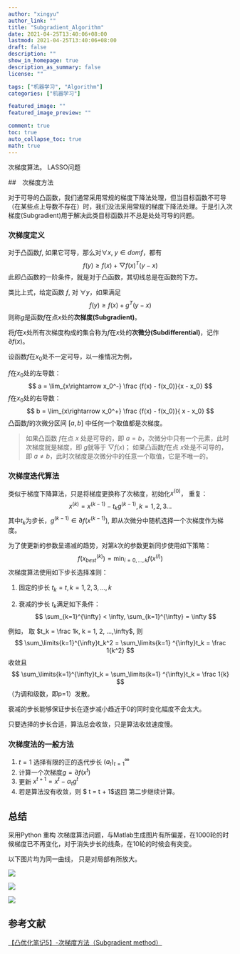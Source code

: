 ```yaml
---
author: "xingyu"
author_link: ""
title: "Subgradient_Algorithm"
date: 2021-04-25T13:40:06+08:00
lastmod: 2021-04-25T13:40:06+08:00
draft: false
description: ""
show_in_homepage: true
description_as_summary: false
license: ""

tags: ["机器学习", "Algorithm"]
categories: ["机器学习"]

featured_image: ""
featured_image_preview: ""

comment: true
toc: true
auto_collapse_toc: true
math: true
---
```


次梯度算法。 LASSO问题

<!--more-->

##　次梯度方法

对于可导的凸函数，我们通常采用常规的梯度下降法处理，但当目标函数不可导（在某些点上导数不存在）时，我们没法采用常规的梯度下降法处理。于是引入次梯度(Subgradient)用于解决此类目标函数并不总是处处可导的问题。

### 次梯度定义

对于凸函数$f$, 如果它可导，那么对$\forall x$, $y \in dom f$，都有
$$
f(y) \ge f(x) + \bigtriangledown f(x)^T(y-x)
$$
此即凸函数的一阶条件，就是对于凸函数，其切线总是在函数的下方。

类比上式，给定函数 $f$, 对 $\forall y$，如果满足
$$
f(y) \ge f(x) + g^T(y-x)
$$
则称$g$是函数$f$在点$x$处的**次梯度(Subgradient)**。

将$f$在$x$处所有次梯度构成的集合称为$f$在$x$处的**次微分(Subdifferential)**，记作$\partial f(x)$。

设函数$f$在$x_0$处不一定可导，以一维情况为例，

$f$在$x_0$处的左导数：
$$
a = \lim_{x\rightarrow x_0^-} \frac {f(x) - f(x_0)}{x - x_0}
$$
$f$在$x_0$处的右导数：
$$
b = \lim_{x\rightarrow x_0^+} \frac {f(x) - f(x_0)}{ x - x_0}
$$
凸函数$f$的次微分区间 $[a, b]$ 中任何一个取值都是次梯度。

>如果凸函数 $f$在点 $x$ 处是可导的，即 $a=b$，次微分中只有一个元素，此时次梯度就是梯度，即 $g$就等于 $\bigtriangledown f(x)$；
>如果凸函数$f$在点 $x$处是不可导的，即 $a \neq b$，此时次梯度是次微分中的任意一个取值，它是不唯一的。

### 次梯度迭代算法

类似于梯度下降算法，只是将梯度更换称了次梯度，初始化$x^{(0)}$， 重复：
$$
x^{(k)} = x^{(k-1)} - t_k g^{(k-1)}, k = 1,2,3...
$$
其中$t_k$为步长，$g^{(k-1)} \in \partial f(x^{(k-1)})$, 即从次微分中随机选择一个次梯度作为梯度。

为了使更新的参数呈递减的趋势，对第$k$次的参数更新同步使用如下策略：
$$
f(x_{best}^{(k)}) = \min_{i=0,...,k} f(x^{(i)})
$$
次梯度算法使用如下步长选择准则：

1. 固定的步长 $t_k = t, k = 1, 2, 3, ..., k$

2. 衰减的步长 $t_k$满足如下条件：
   $$
   \sum_{k=1}^{\infty} < \infty, \sum_{k=1}^{\infty} = \infty
   $$

例如， 取 $t_k = \frac 1k, k = 1, 2, ...,\infty$, 则
$$
\sum_\limits{k=1}^{\infty}t_k^2 = \sum_\limits{k=1} ^{\infty}t_k = \frac 1{k^2}
$$
收敛且
$$
\sum_\limits{k=1}^{\infty}t_k = \sum_\limits{k=1} ^{\infty}t_k = \frac 1{k}
$$
（为调和级数，即p=1）发散。

衰减的步长能够保证步长在逐步减小趋近于0的同时变化幅度不会太大。

只要选择的步长合适，算法总会收敛，只是算法收敛速度慢。

### 次梯度法的一般方法

1. $t = 1$ 选择有限的正的迭代步长 $(a_t)^{\infty}_{t=1}$
2. 计算一个次梯度$g = \partial f(x^t)$
3. 更新 $x^{t+1} = x^t - \alpha_tg^t$
4. 若是算法没有收敛，则 $ t = t + 1$返回 第二步继续计算。

## 总结

采用Python 重构 次梯度算法问题，与Matlab生成图片有所偏差，在1000轮的时候梯度已不再变化，对于消失步长的线条，在10轮的时候会有突变。

以下图片均为同一曲线， 只是对局部有所放大。

![](https://blog-1254266736.cos.ap-nanjing.myqcloud.com/img/20210425215037.png)

![](https://blog-1254266736.cos.ap-nanjing.myqcloud.com/img/20210425215146.png)

![](https://blog-1254266736.cos.ap-nanjing.myqcloud.com/img/20210425215409.png)

## 参考文献

[【凸优化笔记5】-次梯度方法（Subgradient method）](https://zhuanlan.zhihu.com/p/103359560)